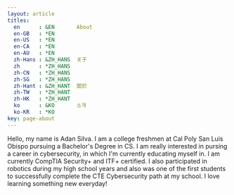 ```yaml
---
layout: article
titles:
  en      : &EN       About
  en-GB   : *EN
  en-US   : *EN
  en-CA   : *EN
  en-AU   : *EN
  zh-Hans : &ZH_HANS  关于
  zh      : *ZH_HANS
  zh-CN   : *ZH_HANS
  zh-SG   : *ZH_HANS
  zh-Hant : &ZH_HANT  關於
  zh-TW   : *ZH_HANT
  zh-HK   : *ZH_HANT
  ko      : &KO       소개
  ko-KR   : *KO
key: page-about
---
```


Hello, my name is Adan Silva.
I am a college freshmen at Cal Poly San Luis Obispo pursuing a Bachelor's Degree in CS. 
I am really interested in pursing a career in cybersecurity, in which I'm currently educating myself in.
I am currently CompTIA Security+ and ITF+ certified. 
I also participated in robotics during my high school years and also was one of the first students to successfully complete the CTE Cybersecurity path at my school. 
I love learning something new everyday!
